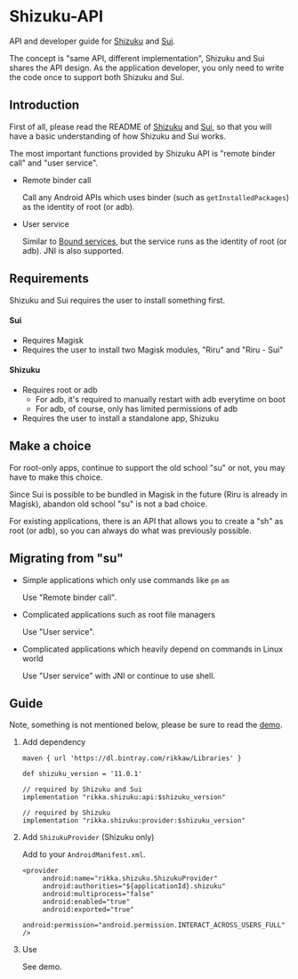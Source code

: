 # Shizuku-API

API and developer guide for [Shizuku](https://github.com/RikkaApps/Shizuku) and [Sui](https://github.com/RikkaApps/Sui).

The concept is "same API, different implementation", Shizuku and Sui shares the API design. As the application developer, you only need to write the code once to support both Shizuku and Sui.

## Introduction

First of all, please read the README of [Shizuku](https://github.com/RikkaApps/Shizuku) and [Sui](https://github.com/RikkaApps/Sui), so that you will have a basic understanding of how Shizuku and Sui works.

The most important functions provided by Shizuku API is "remote binder call" and "user service". 

* Remote binder call

  Call any Android APIs which uses binder (such as `getInstalledPackages`) as the identity of root (or adb).

* User service

  Similar to [Bound services](https://developer.android.com/guide/components/bound-services), but the service runs as the identity of root (or adb). JNI is also supported.

## Requirements

Shizuku and Sui requires the user to install something first.

#### Sui

- Requires Magisk
- Requires the user to install two Magisk modules, "Riru" and "Riru - Sui"

#### Shizuku

- Requires root or adb
  - For adb, it's required to manually restart with adb everytime on boot
  - For adb, of course, only has limited permissions of adb
- Requires the user to install a standalone app, Shizuku

## Make a choice

For root-only apps, continue to support the old school "su" or not, you may have to make this choice.

Since Sui is possible to be bundled in Magisk in the future (Riru is already in Magisk), abandon old school "su" is not a bad choice.

For existing applications, there is an API that allows you to create a "sh" as root (or adb), so you can always do what was previously possible.

## Migrating from "su"

* Simple applications which only use commands like `pm` `am`

  Use "Remote binder call".

* Complicated applications such as root file managers

  Use "User service".

* Complicated applications which heavily depend on commands in Linux world

  Use "User service" with JNI or continue to use shell.

## Guide

Note, something is not mentioned below, please be sure to read the [demo](https://github.com/RikkaApps/Shizuku-API/tree/master/demo).

1. Add dependency

   ```
   maven { url 'https://dl.bintray.com/rikkaw/Libraries' }
   ```
   
   ```
   def shizuku_version = '11.0.1'

   // required by Shizuku and Sui
   implementation "rikka.shizuku:api:$shizuku_version"

   // required by Shizuku
   implementation "rikka.shizuku:provider:$shizuku_version"
   ```
2. Add `ShizukuProvider` (Shizuku only)

   Add to your `AndroidManifest.xml`.

   ```
   <provider
        android:name="rikka.shizuku.ShizukuProvider"
        android:authorities="${applicationId}.shizuku"
        android:multiprocess="false"
        android:enabled="true"
        android:exported="true"
        android:permission="android.permission.INTERACT_ACROSS_USERS_FULL" />
   ```

3. Use

   See demo.